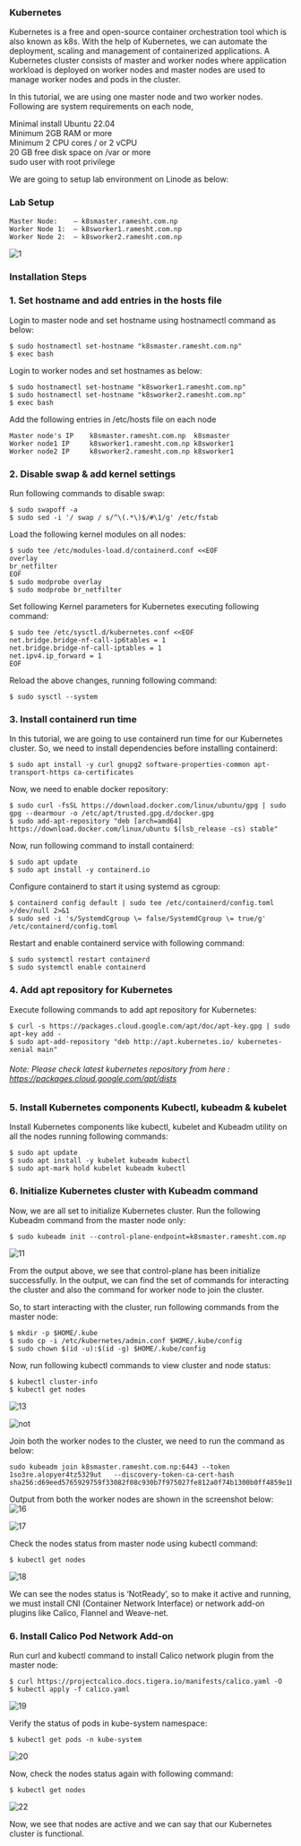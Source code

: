 ### Kubernetes
Kubernetes is a free and open-source container orchestration tool which is also known as k8s. With the help of Kubernetes, we can automate the deployment, scaling and management of containerized applications.
A Kubernetes cluster consists of master and worker nodes where application workload is deployed on worker nodes and master nodes are used to manage worker nodes and pods in the cluster.

In this tutorial, we are using one master node and two worker nodes. Following are system requirements on each node,

Minimal install Ubuntu 22.04 <br>
Minimum 2GB RAM or more <br>
Minimum 2 CPU cores / or 2 vCPU <br>
20 GB free disk space on /var or more <br>
sudo user with root privilege <br>

We are going to setup lab environment on Linode as below:
### Lab Setup
```
Master Node:    – k8smaster.ramesht.com.np 
Worker Node 1:  – k8sworker1.ramesht.com.np 
Worker Node 2:  – k8sworker2.ramesht.com.np 
```
![1](https://user-images.githubusercontent.com/11027110/204564852-2f3dd4e6-6fbc-433f-8e40-5087fb283333.jpg)

### Installation Steps

### 1. Set hostname and add entries in the hosts file
Login to master node and set hostname using hostnamectl command as below:
```
$ sudo hostnamectl set-hostname "k8smaster.ramesht.com.np"
$ exec bash
```
Login to worker nodes and set hostnames as below:
```
$ sudo hostnamectl set-hostname "k8sworker1.ramesht.com.np"
$ sudo hostnamectl set-hostname "k8sworker2.ramesht.com.np"
$ exec bash
```
Add the following entries in /etc/hosts file on each node
```
Master node's IP    k8smaster.ramesht.com.np  k8smaster 
Worker node1 IP     k8sworker1.ramesht.com.np k8sworker1 
Worker node2 IP     k8sworker2.ramesht.com.np k8sworker1 
```

### 2. Disable swap & add kernel settings
Run following commands to disable swap:
```
$ sudo swapoff -a
$ sudo sed -i '/ swap / s/^\(.*\)$/#\1/g' /etc/fstab
```
Load the following kernel modules on all nodes:
```
$ sudo tee /etc/modules-load.d/containerd.conf <<EOF
overlay
br_netfilter
EOF
$ sudo modprobe overlay
$ sudo modprobe br_netfilter
```

Set following Kernel parameters for Kubernetes executing following command:
```
$ sudo tee /etc/sysctl.d/kubernetes.conf <<EOF
net.bridge.bridge-nf-call-ip6tables = 1
net.bridge.bridge-nf-call-iptables = 1
net.ipv4.ip_forward = 1
EOF 
```
Reload the above changes, running following command:
```
$ sudo sysctl --system
```

### 3. Install containerd run time

In this tutorial, we are going to use containerd run time for our Kubernetes cluster. So, we need to install dependencies before installing containerd:
```
$ sudo apt install -y curl gnupg2 software-properties-common apt-transport-https ca-certificates
```
Now, we need to enable docker repository:

```
$ sudo curl -fsSL https://download.docker.com/linux/ubuntu/gpg | sudo gpg --dearmour -o /etc/apt/trusted.gpg.d/docker.gpg
$ sudo add-apt-repository "deb [arch=amd64] https://download.docker.com/linux/ubuntu $(lsb_release -cs) stable"
```
Now, run following command to install containerd: 
```
$ sudo apt update
$ sudo apt install -y containerd.io
```
Configure containerd to start it using systemd as cgroup:
```
$ containerd config default | sudo tee /etc/containerd/config.toml >/dev/null 2>&1
$ sudo sed -i 's/SystemdCgroup \= false/SystemdCgroup \= true/g' /etc/containerd/config.toml
```
Restart and enable containerd service with following command:
```
$ sudo systemctl restart containerd
$ sudo systemctl enable containerd
```
### 4. Add apt repository for Kubernetes
Execute following commands to add apt repository for Kubernetes:
```
$ curl -s https://packages.cloud.google.com/apt/doc/apt-key.gpg | sudo apt-key add -
$ sudo apt-add-repository "deb http://apt.kubernetes.io/ kubernetes-xenial main"
```
###### Note: Please check latest kubernetes repository from here : https://packages.cloud.google.com/apt/dists

### 5. Install Kubernetes components Kubectl, kubeadm & kubelet
Install Kubernetes components like kubectl, kubelet and Kubeadm utility on all the nodes running following commands:
```
$ sudo apt update
$ sudo apt install -y kubelet kubeadm kubectl
$ sudo apt-mark hold kubelet kubeadm kubectl
```
### 6. Initialize Kubernetes cluster with Kubeadm command
Now, we are all set to initialize Kubernetes cluster. Run the following Kubeadm command from the master node only:
```
$ sudo kubeadm init --control-plane-endpoint=k8smaster.ramesht.com.np
```

![11](https://user-images.githubusercontent.com/11027110/204588706-24e0a162-0fb9-4f34-a0c6-3bda65444f12.jpg)

From the output above, we see that control-plane has been initialize successfully. In the output, we can find the set of commands for interacting the cluster and also the command for worker node to join the cluster.

So, to start interacting with the cluster, run following commands from the master node:
```
$ mkdir -p $HOME/.kube
$ sudo cp -i /etc/kubernetes/admin.conf $HOME/.kube/config
$ sudo chown $(id -u):$(id -g) $HOME/.kube/config
```
Now, run following kubectl commands to view cluster and node status:
```
$ kubectl cluster-info
$ kubectl get nodes
```

![13](https://user-images.githubusercontent.com/11027110/204589992-7d167fdc-f383-4162-8077-3aa0234f6eb8.jpg)

![not](https://user-images.githubusercontent.com/11027110/204591113-362159f3-bb73-4132-a774-72a8d6b8702b.png)

Join both the worker nodes to the cluster, we need to run the command as below:
```
sudo kubeadm join k8smaster.ramesht.com.np:6443 --token 1so3re.alopyer4tz5329ut   --discovery-token-ca-cert-hash sha256:d69eed5765929759f33082f08c930b7f975027fe812a0f74b1300b0ff4859e1b
```
Output from both the worker nodes are shown in the screenshot below:
![16](https://user-images.githubusercontent.com/11027110/204592060-77285176-d594-4c76-88d4-79596c709801.jpg)

![17](https://user-images.githubusercontent.com/11027110/204592114-84f66f7d-f3c1-4497-adb4-e797a56f2f79.jpg)

Check the nodes status from master node using kubectl command:
```
$ kubectl get nodes
```
![18](https://user-images.githubusercontent.com/11027110/204592750-9036526f-cecb-416a-839d-eeea0a5232be.jpg)

We can see the nodes status is ‘NotReady’, so to make it active and running, we must install CNI (Container Network Interface) or network add-on plugins like Calico, Flannel and Weave-net.

### 6. Install Calico Pod Network Add-on
Run curl and kubectl command to install Calico network plugin from the master node:
```
$ curl https://projectcalico.docs.tigera.io/manifests/calico.yaml -O
$ kubectl apply -f calico.yaml
```
![19](https://user-images.githubusercontent.com/11027110/204594515-1a7b4f0a-9b3f-470d-b7d1-beac87d58289.jpg)

Verify the status of pods in kube-system namespace:
```
$ kubectl get pods -n kube-system
```
![20](https://user-images.githubusercontent.com/11027110/204594703-c48677f3-4b5e-4be4-9094-7c4e2330e78e.jpg)

Now, check the nodes status again with following command:
```
$ kubectl get nodes
```
![22](https://user-images.githubusercontent.com/11027110/204597153-1eb544aa-c261-4f79-baec-8a8969e25863.jpg)

Now, we see that nodes are active and we can say that our Kubernetes cluster is functional.


